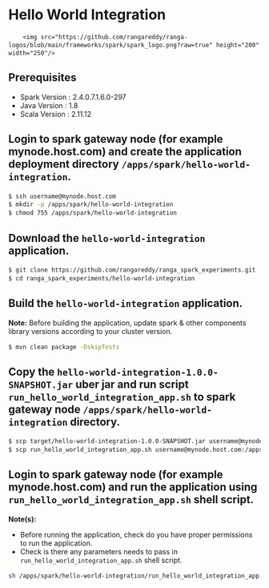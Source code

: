 # Hello World Integration

<div>

        <img src="https://github.com/rangareddy/ranga-logos/blob/main/frameworks/spark/spark_logo.png?raw=true" height="200" width="250"/>

</div>

## Prerequisites

* Spark Version : 2.4.0.7.1.6.0-297
* Java Version : 1.8
* Scala Version : 2.11.12



## Login to spark gateway node (for example mynode.host.com) and create the application deployment directory `/apps/spark/hello-world-integration`.
```sh
$ ssh username@mynode.host.com
$ mkdir -p /apps/spark/hello-world-integration
$ chmod 755 /apps/spark/hello-world-integration
```

## Download the `hello-world-integration` application.
```sh
$ git clone https://github.com/rangareddy/ranga_spark_experiments.git
$ cd ranga_spark_experiments/hello-world-integration
```

## Build the `hello-world-integration` application.
**Note:** Before building the application, update spark & other components library versions according to your cluster version.
```sh
$ mvn clean package -DskipTests
```

## Copy the `hello-world-integration-1.0.0-SNAPSHOT.jar` uber jar and run script `run_hello_world_integration_app.sh` to spark gateway node `/apps/spark/hello-world-integration` directory.
```sh
$ scp target/hello-world-integration-1.0.0-SNAPSHOT.jar username@mynode.host.com:/apps/spark/hello-world-integration
$ scp run_hello_world_integration_app.sh username@mynode.host.com:/apps/spark/hello-world-integration
```

## Login to spark gateway node (for example mynode.host.com) and run the application using `run_hello_world_integration_app.sh` shell script.

**Note(s):**
* Before running the application, check do you have proper permissions to run the application.
* Check is there any parameters needs to pass in `run_hello_world_integration_app.sh` shell script.

```sh
sh /apps/spark/hello-world-integration/run_hello_world_integration_app.sh
```